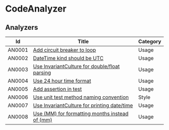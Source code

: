 # CodeAnalyzer

## Analyzers

| Id  | Title | Category |
| --- | ----- | -------- |
| AN0001 | [Add circuit breaker to loop](/docs/AN0001.md) | Usage |
| AN0002 | [DateTime kind should be UTC](/docs/AN0002.md) | Usage |
| AN0003 | [Use InvariantCulture for double/float parsing](/docs/AN0003.md) | Usage |
| AN0004 | [Use 24 hour time format](/docs/AN0004.md) | Usage |
| AN0005 | [Add assertion in test](/docs/AN0000.md) | Usage |
| AN0006 | [Use unit test method naming convention](/docs/AN0000.md) | Style |
| AN0007 | [Use InvariantCulture for printing date/time](/docs/AN0000.md) | Usage |
| AN0008 | [Use (MM) for formatting months instead of (mm)](/docs/AN0000.md) | Usage |

